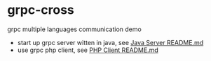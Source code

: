 # grpc-cross
grpc multiple languages communication demo

* start up grpc server witten in java, see [Java Server README.md](java/helloworld-service/README.md)
* use grpc php client, see [PHP Client README.md](php/README.md)
